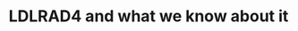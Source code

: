 ---
annotations:
- id: PW:0000013
  parent: disease pathway
  type: Pathway Ontology
  value: disease pathway
- id: DOID:0050117
  parent: disease by infectious agent
  type: Disease Ontology
  value: disease by infectious agent
authors:
- Egonw
- Fehrhart
- Eweitz
communities:
- COVID19
description: A recent GWAS study was tweeted (https://twitter.com/BrentRichards19/status/1251550109931888643)
  showing an intronic SNP in LDLRAD4 as relevant. This pathway summarizes what is
  known of the biological role of this gene and its proteins.
last-edited: 2021-12-17
ndex: 24ee3c07-8b71-11eb-9e72-0ac135e8bacf
organisms:
- Homo sapiens
redirect_from:
- /index.php/Pathway:WP4904
- /instance/WP4904
revision: null
schema-jsonld:
- '@context': https://schema.org/
  '@id': https://wikipathways.github.io/pathways/WP4904.html
  '@type': Dataset
  creator:
    '@type': Organization
    name: WikiPathways
  description: A recent GWAS study was tweeted (https://twitter.com/BrentRichards19/status/1251550109931888643)
    showing an intronic SNP in LDLRAD4 as relevant. This pathway summarizes what is
    known of the biological role of this gene and its proteins.
  keywords:
  - ATG16L1
  - Autophagosome
  - Blood
  - Ebola virus
  - LDLRAD4
  - LDLRAD4-AS1
  - NEDD4
  - Neurodevelopmental
  - PMEPA1
  - SMAD2
  - TGF-B signaling
  - TGFBR1
  - TGFBR2
  - disorders
  - formation
  - hsa-miR-20a-5p
  - pathway
  - pathway in host
  - pressure
  license: CC0
  name: LDLRAD4 and what we know about it
seo: CreativeWork
title: LDLRAD4 and what we know about it
wpid: WP4904
---